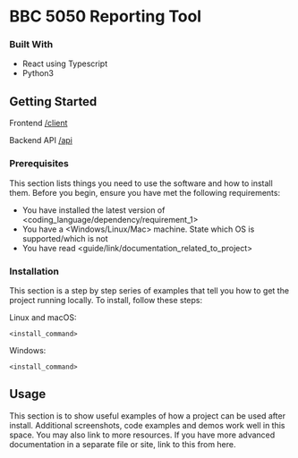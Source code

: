 # BBC 5050 Reporting Tool

### Built With

- React using Typescript
- Python3

## Getting Started

Frontend
[/client](https://github.com/stanford-policylab/bbc-50-50/tree/main/client)

Backend API
[/api](https://github.com/stanford-policylab/bbc-50-50/tree/main/api)

### Prerequisites

This section lists things you need to use the software and how to install them. Before you begin, ensure you have met the following requirements:

- You have installed the latest version of <coding_language/dependency/requirement_1>
- You have a <Windows/Linux/Mac> machine. State which OS is supported/which is not
- You have read <guide/link/documentation_related_to_project>

### Installation

This section is a step by step series of examples that tell you how to get the project running locally. To install, follow these steps:

Linux and macOS:

```
<install_command>
```

Windows:

```
<install_command>
```

## Usage

This section is to show useful examples of how a project can be used after install. Additional screenshots, code examples and demos work well in this space. You may also link to more resources. If you have more advanced documentation in a separate file or site, link to this from here.
